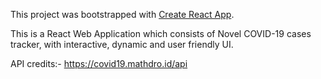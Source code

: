 This project was bootstrapped with [Create React App](https://github.com/facebook/create-react-app).

This is a React Web Application which consists of Novel COVID-19 cases tracker, with interactive, dynamic and user friendly UI.

API credits:- https://covid19.mathdro.id/api
